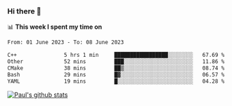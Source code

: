 ### Hi there 👋

📊 **This week I spent my time on**
<!--START_SECTION:waka-->

```txt
From: 01 June 2023 - To: 08 June 2023

C++               5 hrs 1 min     █████████████████░░░░░░░░   67.69 %
Other             52 mins         ███░░░░░░░░░░░░░░░░░░░░░░   11.86 %
CMake             38 mins         ██▒░░░░░░░░░░░░░░░░░░░░░░   08.74 %
Bash              29 mins         █▓░░░░░░░░░░░░░░░░░░░░░░░   06.57 %
YAML              19 mins         █░░░░░░░░░░░░░░░░░░░░░░░░   04.28 %
```

<!--END_SECTION:waka-->


[![Paul's github stats](https://github-readme-stats.vercel.app/api?username=mickeyouyou&theme=dracula&show_icons=true)](https://github.com/anuraghazra/github-readme-stats)
